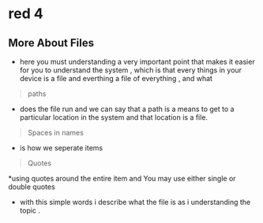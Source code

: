 # red 4 
## More About Files

* here you must understanding a very important point that makes it easier for you to understand the system , which is that every things in your device is a file and everthing a file of everything , and what 
>paths
- does the file run and we can say that a path is a means to get to a particular location in the system and that location is a file.

  
> Spaces in names

 * is how we seperate items 
 >Quotes

 *using quotes around the entire item and You may use either single or double quotes





* with this simple words i describe what the file is as i understanding the topic . 


